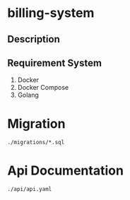 # billing-system
## Description

## Requirement System
1. Docker
2. Docker Compose
3. Golang

# Migration

```code
./migrations/*.sql
```

# Api Documentation
```code
./api/api.yaml
```